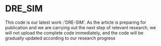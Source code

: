 # DRE_SIM
This code is our latest work :'DRE-SIM'. 
As the article is preparing for publication and we are carrying out the next step of relevant research, we will not upload the complete code immediately, and the code will be gradually updated according to our research progress
